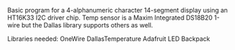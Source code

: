 Basic program for a 4-alphanumeric character 14-segment display
using an HT16K33 I2C driver chip.
Temp sensor is a Maxim Integrated DS18B20 1-wire but the Dallas
library supports others as well.

Libraries needed:
OneWire
DallasTemperature
Adafruit LED Backpack
